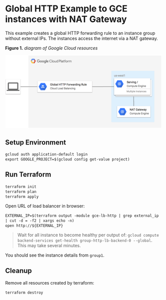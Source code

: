 # Global HTTP Example to GCE instances with NAT Gateway

This example creates a global HTTP forwarding rule to an instance group without external IPs. The instances access the internet via a NAT gateway.

**Figure 1.** *diagram of Google Cloud resources*

![architecture diagram](./diagram.png)

## Setup Environment

```
gcloud auth application-default login
export GOOGLE_PROJECT=$(gcloud config get-value project)
```

## Run Terraform

```
terraform init
terraform plan
terraform apply
```

Open URL of load balancer in browser:

```
EXTERNAL_IP=$(terraform output -module gce-lb-http | grep external_ip | cut -d = -f2 | xargs echo -n)
open http://${EXTERNAL_IP}
```

> Wait for all instance to become healthy per output of: `gcloud compute backend-services get-health group-http-lb-backend-0 --global`. This may take several minutes.

You should see the instance details from `group1`.

## Cleanup

Remove all resources created by terraform:

```
terraform destroy
```